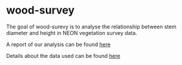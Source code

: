 
# wood-survey

<!-- badges: start -->
<!-- badges: end -->

The goal of wood-surevy is to analyse the relationship between stem diameter and height in NEON vegetation survey data.

A report of our analysis can be found [here](report.html)

Details about the data used can be found [here](data/index.html)


